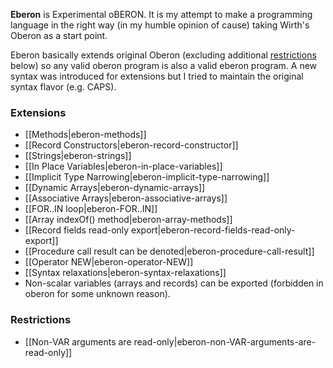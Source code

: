 **Eberon** is Experimental oBERON. It is my attempt to make a programming language in the right way (in my humble opinion of cause) taking Wirth's Oberon as a start point.

Eberon basically extends original Oberon (excluding additional [restrictions](#restrictions) below) so any valid oberon program is also a valid eberon program. A new syntax was introduced for extensions but I tried to maintain the original syntax flavor (e.g. CAPS).

### Extensions
* [[Methods|eberon-methods]]
* [[Record Constructors|eberon-record-constructor]]
* [[Strings|eberon-strings]]
* [[In Place Variables|eberon-in-place-variables]]
* [[Implicit Type Narrowing|eberon-implicit-type-narrowing]]
* [[Dynamic Arrays|eberon-dynamic-arrays]]
* [[Associative Arrays|eberon-associative-arrays]]
* [[FOR..IN loop|eberon-FOR..IN]]
* [[Array indexOf() method|eberon-array-methods]]
* [[Record fields read-only export|eberon-record-fields-read-only-export]]
* [[Procedure call result can be denoted|eberon-procedure-call-result]]
* [[Operator NEW|eberon-operator-NEW]]
* [[Syntax relaxations|eberon-syntax-relaxations]]
* Non-scalar variables (arrays and records) can be exported (forbidden in oberon for some unknown reason).

### Restrictions
* [[Non-VAR arguments are read-only|eberon-non-VAR-arguments-are-read-only]]